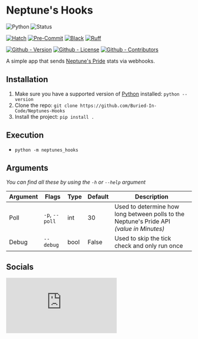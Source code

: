 # Neptune's Hooks

![Python](https://img.shields.io/badge/Python-3.7%20%7C%203.8%20%7C%203.9%20%7C%203.10%20%7C%203.11-green?style=flat-square)
![Status](https://img.shields.io/badge/Status-Beta-yellowgreen?style=flat-square)

[![Hatch](https://img.shields.io/badge/Packaging-Hatch-4051b5?style=flat-square)](https://github.com/pypa/hatch)
[![Pre-Commit](https://img.shields.io/badge/Pre--Commit-Enabled-informational?style=flat-square&logo=pre-commit)](https://github.com/pre-commit/pre-commit)
[![Black](https://img.shields.io/badge/Code--Style-Black-000000?style=flat-square)](https://github.com/psf/black)
[![Ruff](https://img.shields.io/badge/Linter-Ruff-informational?style=flat-square)](https://github.com/charliermarsh/ruff)

[![Github - Version](https://img.shields.io/github/v/tag/Buried-In-Code/Neptunes-Hooks?logo=Github&label=Version&style=flat-square)](https://github.com/Buried-In-Code/Neptunes-Hooks/tags)
[![Github - License](https://img.shields.io/github/license/Buried-In-Code/Neptunes-Hooks?logo=Github&label=License&style=flat-square)](https://opensource.org/licenses/GPL-3.0)
[![Github - Contributors](https://img.shields.io/github/contributors/Buried-In-Code/Neptunes-Hooks?logo=Github&label=Contributors&style=flat-square)](https://github.com/Buried-In-Code/Neptunes-Hooks/graphs/contributors)

A simple app that sends [Neptune's Pride](https://np.ironhelmet.com/) stats via webhooks.

## Installation

1. Make sure you have a supported version of [Python](https://www.python.org/) installed: `python --version`
2. Clone the repo: `git clone https://github.com/Buried-In-Code/Neptunes-Hooks`
3. Install the project: `pip install .`

## Execution

- `python -m neptunes_hooks`

## Arguments

*You can find all these by using the `-h` or `--help` argument*

| Argument | Flags          | Type | Default | Description                                                                              |
| -------- | -------------- | ---- | ------- | ---------------------------------------------------------------------------------------- |
| Poll     | `-p`, `--poll` | int  | 30      | Used to determine how long between polls to the Neptune's Pride API *(value in Minutes)* |
| Debug    | `--debug`      | bool | False   | Used to skip the tick check and only run once                                            |

## Socials

[![Social - Matrix](https://img.shields.io/matrix/The-Dev-Environment:matrix.org?label=The%20Dev%20Environment&logo=matrix&style=for-the-badge)](https://matrix.to/#/#The-Dev-Environment:matrix.org)
